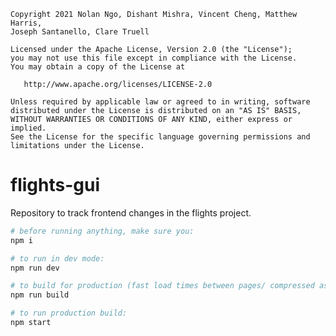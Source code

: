 
    Copyright 2021 Nolan Ngo, Dishant Mishra, Vincent Cheng, Matthew Harris, 
    Joseph Santanello, Clare Truell

    Licensed under the Apache License, Version 2.0 (the "License");
    you may not use this file except in compliance with the License.
    You may obtain a copy of the License at

       http://www.apache.org/licenses/LICENSE-2.0

    Unless required by applicable law or agreed to in writing, software
    distributed under the License is distributed on an "AS IS" BASIS,
    WITHOUT WARRANTIES OR CONDITIONS OF ANY KIND, either express or implied.
    See the License for the specific language governing permissions and
    limitations under the License.

# flights-gui
Repository to track frontend changes in the flights project.

```bash
# before running anything, make sure you:
npm i

# to run in dev mode:
npm run dev

# to build for production (fast load times between pages/ compressed assets):
npm run build

# to run production build:
npm start
```
